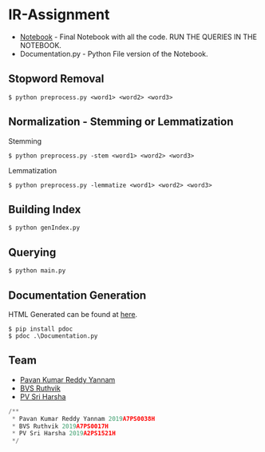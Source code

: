 # IR-Assignment

- [Notebook](Final_Notebook.ipynb) - Final Notebook with all the code. RUN THE QUERIES IN THE NOTEBOOK.
- Documentation.py - Python File version of the Notebook.

## Stopword Removal

```
$ python preprocess.py <word1> <word2> <word3>
```

## Normalization - Stemming or Lemmatization
Stemming
```
$ python preprocess.py -stem <word1> <word2> <word3>
```
Lemmatization
```
$ python preprocess.py -lemmatize <word1> <word2> <word3>
```

## Building Index 

```
$ python genIndex.py
```

## Querying
```
$ python main.py
```

## Documentation Generation
HTML Generated can be found at [here](API_Documentation.html).
```
$ pip install pdoc
$ pdoc .\Documentation.py
```

## Team

- [Pavan Kumar Reddy Yannam](https://github.com/PavanReddy28/)
- [BVS Ruthvik]()
- [PV Sri Harsha]()

```Python
/**
 * Pavan Kumar Reddy Yannam 2019A7PS0038H
 * BVS Ruthvik 2019A7PS0017H
 * PV Sri Harsha 2019A2PS1521H
 */
```
